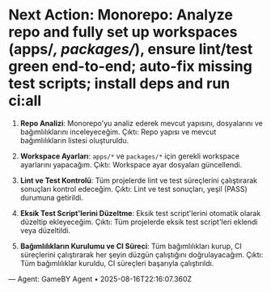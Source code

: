 # Next Action: Monorepo: Analyze repo and fully set up workspaces (apps/*, packages/*), ensure lint/test green end-to-end; auto-fix missing test scripts; install deps and run ci:all

1. **Repo Analizi**: Monorepo'yu analiz ederek mevcut yapısını, dosyalarını ve bağımlılıklarını inceleyeceğim. Çıktı: Repo yapısı ve mevcut bağımlılıkların listesi oluşturuldu.

2. **Workspace Ayarları**: `apps/*` ve `packages/*` için gerekli workspace ayarlarını yapacağım. Çıktı: Workspace ayar dosyaları güncellendi.

3. **Lint ve Test Kontrolü**: Tüm projelerde lint ve test süreçlerini çalıştırarak sonuçları kontrol edeceğim. Çıktı: Lint ve test sonuçları, yeşil (PASS) durumuna getirildi.

4. **Eksik Test Script'lerini Düzeltme**: Eksik test script'lerini otomatik olarak düzeltip ekleyeceğim. Çıktı: Tüm projelerde eksik test script'leri eklendi veya düzeltildi.

5. **Bağımlılıkların Kurulumu ve CI Süreci**: Tüm bağımlılıkları kurup, CI süreçlerini çalıştırarak her şeyin düzgün çalıştığını doğrulayacağım. Çıktı: Tüm bağımlılıklar kuruldu, CI süreçleri başarıyla çalıştırıldı.

— Agent: GameBY Agent • 2025-08-16T22:16:07.360Z
